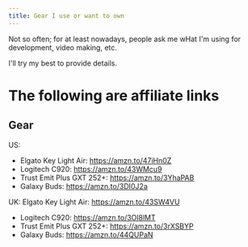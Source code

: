 ```yaml
---
title: Gear I use or want to own
---
```


Not so often; for at least nowadays, people ask me wHat I'm using for development, video making, etc.

I'll try my best to provide details.

# The following are affiliate links

## Gear

US:

- Elgato Key Light Air: https://amzn.to/47iHn0Z
- Logitech C920: https://amzn.to/43WMcu9
- Trust Emit Plus GXT 252+: https://amzn.to/3YhaPAB
- Galaxy Buds: https://amzn.to/3DI0J2a

UK:
Elgato Key Light Air: https://amzn.to/43SW4VU

- Logitech C920: https://amzn.to/3Ol8lMT
- Trust Emit Plus GXT 252+: https://amzn.to/3rXSBYP
- Galaxy Buds: https://amzn.to/44QUPaN
